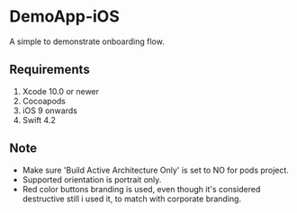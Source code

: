 # DemoApp-iOS
A simple to demonstrate onboarding flow. 



## Requirements
1. Xcode 10.0 or newer
2. Cocoapods
3. iOS 9 onwards
4. Swift 4.2

## Note
-  Make sure 'Build  Active Architecture Only' is set  to NO for pods project.
- Supported orientation is portrait only.
- Red color buttons branding is used, even though it's considered destructive still i used it, to match with corporate branding.




